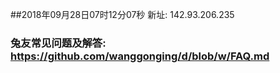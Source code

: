 ##2018年09月28日07时12分07秒 新址: 142.93.206.235
### 兔友常见问题及解答: https://github.com/wanggonging/d/blob/w/FAQ.md
